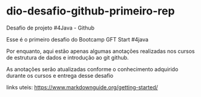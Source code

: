 # dio-desafio-github-primeiro-rep
Desafio de projeto #4Java - Github

Esse é o primeiro desafio do Bootcamp GFT Start #4java

Por enquanto, aqui estão apenas algumas anotações realizadas nos cursos de estrutura de dados e introdução ao git github.

As anotações serão atualizadas conforme o conhecimento adquirido durante os cursos e entrega desse desafio

links uteis: https://www.markdownguide.org/getting-started/

